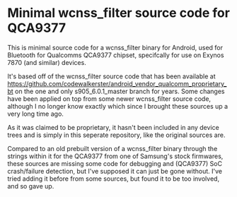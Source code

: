 # Minimal wcnss_filter source code for QCA9377

This is minimal source code for a wcnss_filter binary for Android, used for Bluetooth for Qualcomms QCA9377 chipset, specifcally for use on Exynos 7870 (and similar) devices.

It's based off of the wcnss_filter source code that has been available at https://github.com/codewalkerster/android_vendor_qualcomm_proprietary_bt on the one and only s905_6.0.1_master branch for years. Some changes have been applied on top from some newer wcnss_filter source code, although I no longer know exactly which since I brought these sources up a very long time ago.

As it was claimed to be proprietary, it hasn't been included in any device trees and is simply in this seperate repository, like the original sources are.

Compared to an old prebuilt version of a wcnss_filter binary through the strings within it for the QCA9377 from one of Samsung's stock firmwares, these sources are missing some code for debugging and (QCA9377) SoC crash/failure detection, but I've supposed it can just be gone without. I've tried adding it before from some sources, but found it to be too involved, and so gave up.
